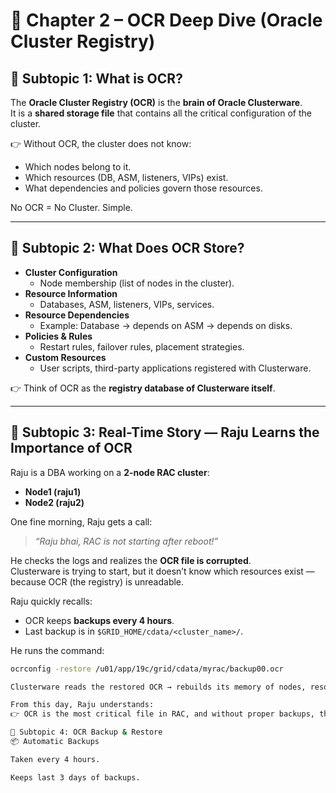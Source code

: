 # 📖 Chapter 2 – OCR Deep Dive (Oracle Cluster Registry)

## 🔹 Subtopic 1: What is OCR?

The **Oracle Cluster Registry (OCR)** is the **brain of Oracle Clusterware**.  
It is a **shared storage file** that contains all the critical configuration of the cluster.  

👉 Without OCR, the cluster does not know:
- Which nodes belong to it.
- Which resources (DB, ASM, listeners, VIPs) exist.
- What dependencies and policies govern those resources.

No OCR = No Cluster. Simple.

---

## 🔹 Subtopic 2: What Does OCR Store?

- **Cluster Configuration**
  - Node membership (list of nodes in the cluster).
- **Resource Information**
  - Databases, ASM, listeners, VIPs, services.
- **Resource Dependencies**
  - Example: Database → depends on ASM → depends on disks.
- **Policies & Rules**
  - Restart rules, failover rules, placement strategies.
- **Custom Resources**
  - User scripts, third-party applications registered with Clusterware.

👉 Think of OCR as the **registry database of Clusterware itself**.

---

## 🔹 Subtopic 3: Real-Time Story — Raju Learns the Importance of OCR

Raju is a DBA working on a **2-node RAC cluster**:  
- **Node1 (raju1)**  
- **Node2 (raju2)**  

One fine morning, Raju gets a call:  
> *“Raju bhai, RAC is not starting after reboot!”*  

He checks the logs and realizes the **OCR file is corrupted**.  
Clusterware is trying to start, but it doesn’t know which resources exist — because OCR (the registry) is unreadable.  

Raju quickly recalls:
- OCR keeps **backups every 4 hours**.
- Last backup is in `$GRID_HOME/cdata/<cluster_name>/`.

He runs the command:  
```bash
ocrconfig -restore /u01/app/19c/grid/cdata/myrac/backup00.ocr

Clusterware reads the restored OCR → rebuilds its memory of nodes, resources, dependencies → and the cluster comes back online.

From this day, Raju understands:
👉 OCR is the most critical file in RAC, and without proper backups, the entire cluster can be lost.

🔹 Subtopic 4: OCR Backup & Restore
📦 Automatic Backups

Taken every 4 hours.

Keeps last 3 days of backups.
